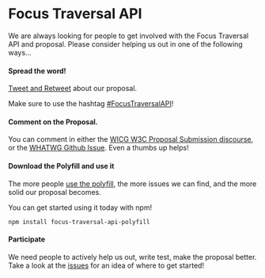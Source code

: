 # Focus Traversal API

We are always looking for people to get involved with the Focus Traversal API and proposal. Please consider helping us out in one of the following ways...

#### Spread the word!

[Tweet and Retweet](https://ctt.ac/H1IoF) about our proposal.

Make sure to use the hashtag [#FocusTraversalAPI](https://twitter.com/search?q=%23FocusTraversalAPI&src=typd)!

#### Comment on the Proposal.

You can comment in either the [WICG W3C Proposal Submission discourse](https://discourse.wicg.io/t/proposal-focus-traversal-api/3427), or the [WHATWG Github Issue](https://github.com/whatwg/html/issues/4784). Even a thumbs up helps!

#### Download the Polyfill and use it

The more people [use the polyfill](./README.md#focus-traversal-api), the more issues we can find, and the more solid our proposal becomes.

You can get started using it today with npm!

```
npm install focus-traversal-api-polyfill
```

#### Participate

We need people to actively help us out, write test, make the proposal better.  Take a look at the [issues](https://github.com/awesomeeng/FocusTraversalAPI/issues) for an idea of where to get started!
